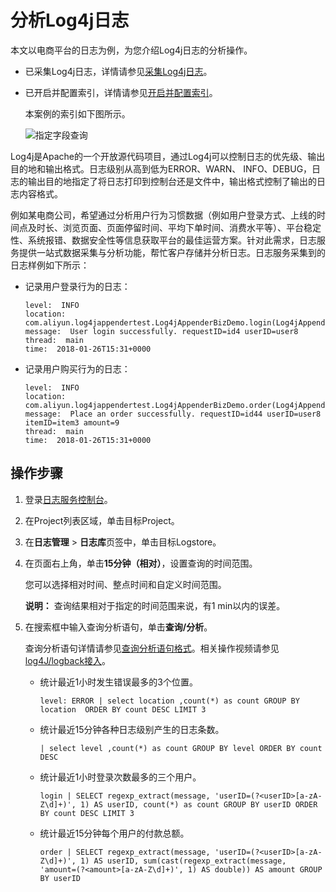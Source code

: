 # 分析Log4j日志

本文以电商平台的日志为例，为您介绍Log4j日志的分析操作。

-   已采集Log4j日志，详情请参见[采集Log4j日志](/cn.zh-CN/数据采集/采集常见日志/采集Log4j日志.md)。
-   已开启并配置索引，详情请参见[开启并配置索引](/cn.zh-CN/查询与分析/开启并配置索引.md)。

    本案例的索引如下图所示。

    ![指定字段查询](https://static-aliyun-doc.oss-cn-hangzhou.aliyuncs.com/assets/img/zh-CN/4708449951/p5909.png)


Log4j是Apache的一个开放源代码项目，通过Log4j可以控制日志的优先级、输出目的地和输出格式。日志级别从高到低为ERROR、WARN、 INFO、DEBUG，日志的输出目的地指定了将日志打印到控制台还是文件中，输出格式控制了输出的日志内容格式。

例如某电商公司，希望通过分析用户行为习惯数据（例如用户登录方式、上线的时间点及时长、浏览页面、页面停留时间、平均下单时间、消费水平等）、平台稳定性、系统报错、数据安全性等信息获取平台的最佳运营方案。针对此需求，日志服务提供一站式数据采集与分析功能，帮忙客户存储并分析日志。日志服务采集到的日志样例如下所示：

-   记录用户登录行为的日志：

    ```
    level:  INFO  
    location:  com.aliyun.log4jappendertest.Log4jAppenderBizDemo.login(Log4jAppenderBizDemo.java:38)
    message:  User login successfully. requestID=id4 userID=user8  
    thread:  main  
    time:  2018-01-26T15:31+0000
    ```

-   记录用户购买行为的日志：

    ```
    level:  INFO  
    location:  com.aliyun.log4jappendertest.Log4jAppenderBizDemo.order(Log4jAppenderBizDemo.java:46)
    message:  Place an order successfully. requestID=id44 userID=user8 itemID=item3 amount=9  
    thread:  main  
    time:  2018-01-26T15:31+0000
    ```


## 操作步骤

1.  登录[日志服务控制台](https://sls.console.aliyun.com)。

2.  在Project列表区域，单击目标Project。

3.  在**日志管理** \> **日志库**页签中，单击目标Logstore。

4.  在页面右上角，单击**15分钟（相对）**，设置查询的时间范围。

    您可以选择相对时间、整点时间和自定义时间范围。

    **说明：** 查询结果相对于指定的时间范围来说，有1 min以内的误差。

5.  在搜索框中输入查询分析语句，单击**查询/分析**。

    查询分析语句详情请参见[查询分析语句格式](/cn.zh-CN/查询与分析/查询简介.md)。相关操作视频请参见[log4J/logback接入]()。

    -   统计最近1小时发生错误最多的3个位置。

        ```
        level: ERROR | select location ,count(*) as count GROUP BY  location  ORDER BY count DESC LIMIT 3
        ```

    -   统计最近15分钟各种日志级别产生的日志条数。

        ```
        | select level ,count(*) as count GROUP BY level ORDER BY count DESC
        ```

    -   统计最近1小时登录次数最多的三个用户。

        ```
        login | SELECT regexp_extract(message, 'userID=(?<userID>[a-zA-Z\d]+)', 1) AS userID, count(*) as count GROUP BY userID ORDER BY count DESC LIMIT 3
        ```

    -   统计最近15分钟每个用户的付款总额。

        ```
        order | SELECT regexp_extract(message, 'userID=(?<userID>[a-zA-Z\d]+)', 1) AS userID, sum(cast(regexp_extract(message, 'amount=(?<amount>[a-zA-Z\d]+)', 1) AS double)) AS amount GROUP BY userID
        ```


